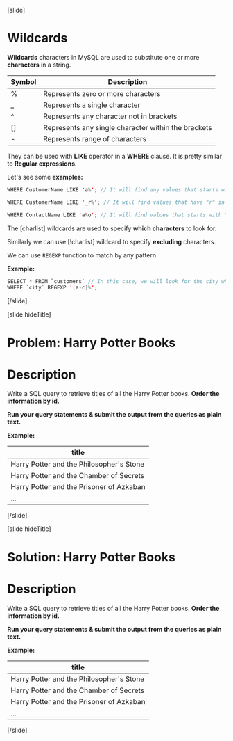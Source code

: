 [slide]

# Wildcards

**Wildcards** characters in MySQL are used to substitute one or more **characters** in a string.

| Symbol | Description |
| --- | --- |
| % | Represents zero or more characters |
| _ | Represents a single character |
| ^ | Represents any character not in brackets |
| [] | Represents any single character within the brackets |
| - | Represents range of characters |

They can be used with **LIKE** operator in a **WHERE** clause. It is pretty similar to **Regular expressions**.

Let's see some **examples:**

``` java
WHERE CustomerName LIKE 'a%'; // It will find any values that starts with "a" (Customer name in our case).
```

``` java
WHERE CustomerName LIKE '_r%'; // It will find values that have "r" in second position.
```

``` java
WHERE ContactName LIKE 'a%o'; // It will find values that starts with "a" and ends with "o".
```

The \[charlist\] wildcards are used to specify **which characters** to look for.

Similarly we can use \[!charlist\] wildcard to specify **excluding** characters.

We can use `REGEXP` function to match by any pattern.

**Example:**

``` java
SELECT * FROM `customers` // In this case, we will look for the city which is "a" , "b" or "c".
WHERE `city` REGEXP '[a-c]%'; 
```



[/slide]


[slide hideTitle]

# Problem: Harry Potter Books

# Description

Write a SQL query to retrieve titles of all the Harry Potter books. **Order the information by id.** 

**Run your query statements & submit the output from the queries as plain text.**

**Example:**

| title |
| --- |
| Harry Potter and the Philosopher's Stone |
| Harry Potter and the Chamber of Secrets |
| Harry Potter and the Prisoner of Azkaban |
| ... |


[/slide]

[slide hideTitle]

# Solution: Harry Potter Books

# Description

Write a SQL query to retrieve titles of all the Harry Potter books. **Order the information by id.** 

**Run your query statements & submit the output from the queries as plain text.**

**Example:**

| title |
| --- |
| Harry Potter and the Philosopher's Stone |
| Harry Potter and the Chamber of Secrets |
| Harry Potter and the Prisoner of Azkaban |
| ... |


[/slide]


